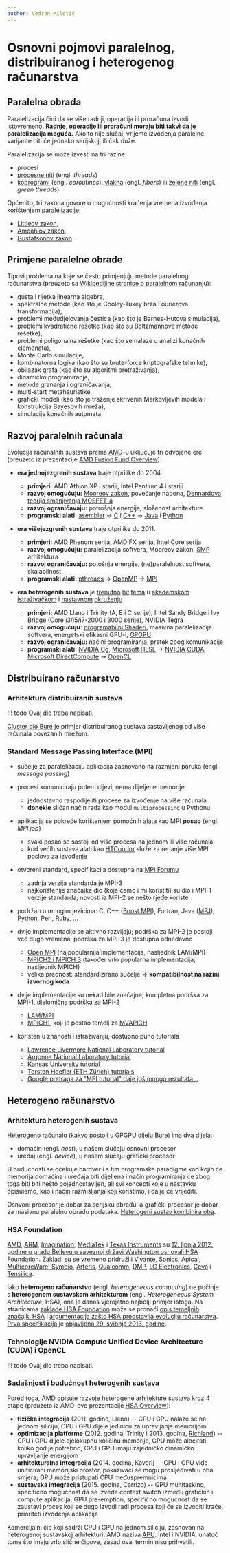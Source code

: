 ```yaml
---
author: Vedran Miletić
---
```


# Osnovni pojmovi paralelnog, distribuiranog i heterogenog računarstva

## Paralelna obrada

Paralelizacija čini da se više radnji, operacija ili proračuna izvodi istovremeno. **Radnje, operacije ili proračuni moraju biti takvi da je paralelizacija moguća.** Ako to nije slučaj, vrijeme izvođenja paralelne varijante biti će jednako serijskoj, ili čak duže.

Paralelizacija se može izvesti na tri razine:

- procesi
- [procesne niti](https://en.wikipedia.org/wiki/Thread_(computer_science)) (engl. *threads*)
- [koprogrami](https://en.wikipedia.org/wiki/Coroutines) (engl. *coroutines*), [vlakna](https://en.wikipedia.org/wiki/Fiber_(computer_science)) (engl. *fibers*) ili [zelene niti](https://en.wikipedia.org/wiki/Green_threads) (engl. *green threads*)

Općenito, tri zakona govore o mogućnosti kraćenja vremena izvođenja korištenjem paralelizacije:

- [Littleov zakon](https://en.wikipedia.org/wiki/Little's_law),
- [Amdahlov zakon](https://en.wikipedia.org/wiki/Amdahl's_law),
- [Gustafsonov zakon](https://en.wikipedia.org/wiki/Gustafson's_law).

## Primjene paralelne obrade

Tipovi problema na koje se često primjenjuju metode paralelnog računarstva (preuzeto sa [Wikipedijine stranice o paralelnom računanju](https://en.wikipedia.org/wiki/Parallel_computing)):

- gusta i rijetka linearna algebra,
- spektralne metode (kao što je Cooley-Tukey brza Fourierova transformacija),
- problemi međudjelovanja čestica (kao što je Barnes-Hutova simulacija),
- problemi kvadratične rešetke (kao što su Boltzmannove metode rešetke),
- problemi poligonalna rešetke (kao što se nalaze u analizi konačnih elemenata),
- Monte Carlo simulacije,
- kombinatorna logika (kao što su brute-force kriptografske tehnike),
- obilazak grafa (kao što su algoritmi pretraživanja),
- dinamičko programiranje,
- metode grananja i ograničavanja,
- multi-start metaheuristike,
- grafički modeli (kao što je traženje skrivenih Markovljevih modela i konstrukcija Bayesovih mreža),
- simulacije konačnih automata.

## Razvoj paralelnih računala

Evolucija računalnih sustava prema [AMD](https://en.wikipedia.org/wiki/Advanced_Micro_Devices)-u uključuje tri odvojene ere (preuzeto iz prezentacije [AMD Fusion Fund Overview](https://www.slideshare.net/AMD/amd-fusion-fund-media-presentation)):

- **era jednojezgrenih sustava** traje otprilike do 2004.

    - **primjeri:** AMD Athlon XP i stariji, Intel Pentium 4 i stariji
    - **razvoj omogućuju:** [Mooreov zakon](https://en.wikipedia.org/wiki/Moore's_law), povećanje napona, [Dennardova teorija smanjivanja MOSFET-a](https://en.wikipedia.org/wiki/MOSFET#MOSFET_scaling)
    - **razvoj ograničavaju:** potrošnja energije, složenost arhitekture
    - **programski alati:** [asembler](https://en.wikipedia.org/wiki/Assembly_language) -> [C](https://en.wikipedia.org/wiki/C_(programming_language)) i [C++](https://en.wikipedia.org/wiki/C++) -> [Java](https://en.wikipedia.org/wiki/Java_(programming_language)) i [Python](https://en.wikipedia.org/wiki/Python_(programming_language))

- **era višejezgrenih sustava** traje otprilike do 2011.

    - **primjeri:** AMD Phenom serija, AMD FX serija, Intel Core serija
    - **razvoj omogućuju:** paralelizacija softvera, Mooreov zakon, [SMP](https://en.wikipedia.org/wiki/Symmetric_multiprocessing) arhitektura
    - **razvoj ograničavaju:** potošnja energije, (ne)paralelnost softvera, skalabilnost
    - **programski alati:** [pthreads](https://en.wikipedia.org/wiki/POSIX_Threads) -> [OpenMP](https://en.wikipedia.org/wiki/OpenMP) -> [MPI](https://en.wikipedia.org/wiki/Message_Passing_Interface)

- **era heterogenih sustava** je [trenutno](https://gpuopen.com/professional-compute/) [hit](https://www.slideshare.net/npinto/cs264-01-introduction) [tema](https://code.google.com/p/stanford-cs193g-sp2010/) u [akademskom](https://people.maths.ox.ac.uk/gilesm/cuda/) [istraživačkom](https://research.nvidia.com/) i [nastavnom](https://www.coursera.org/learn/opencl-fpga-introduction) [okruženju](https://www.fsb.unizg.hr/mat-4/?PARALELNI_ALGORITMI)

    - **primjeri:** AMD Llano i Trinity (A, E i C serije), Intel Sandy Bridge i Ivy Bridge (Core i3/i5/i7-2000 i 3000 serije), NVIDIA Tegra
    - **razvoj omogućuju:** [programabilni Shaderi](https://en.wikipedia.org/wiki/Shader), masivna paralelizacija softvera, energetski efikasni GPU-i, [GPGPU](https://en.wikipedia.org/wiki/GPGPU)
    - **razvoj ograničavaju:** načini programiranja, pretek zbog komunikacije
    - **programski alati:** [NVIDIA Cg](https://en.wikipedia.org/wiki/Cg_(programming_language)), [Microsoft HLSL](https://en.wikipedia.org/wiki/High_Level_Shader_Language) -> [NVIDIA CUDA](https://en.wikipedia.org/wiki/CUDA), [Microsoft DirectCompute](https://en.wikipedia.org/wiki/DirectCompute) -> [OpenCL](https://en.wikipedia.org/wiki/OpenCL)

## Distribuirano računarstvo

### Arhitektura distribuiranih sustava

!!! todo
    Ovaj dio treba napisati.

[Cluster dio Bure](https://cnrm.uniri.hr/hr/bura/) je primjer distribuiranog sustava sastavljenog od više računala povezanih mrežom.

### Standard Message Passing Interface (MPI)

- sučelje za paralelizaciju aplikacija zasnovano na razmjeni poruka (engl. *message passing*)
- procesi komuniciraju putem cijevi, nema dijeljene memorije

    - jednostavno raspodijeliti procese za izvođenje na više računala
    - **donekle** sličan način rada kao modul `multiprocessing` u Pythonu

- aplikacija se pokreće korištenjem pomoćnih alata kao MPI **posao** (engl. *MPI job*)

    - svaki posao se sastoji od više procesa na jednom ili više računala
    - kod većih sustava alati kao [HTCondor](https://research.cs.wisc.edu/htcondor/) služe za redanje više MPI poslova za izvođenje

- otvoreni standard, specifikacija dostupna na [MPI Forumu](https://www.mpi-forum.org/)

    - zadnja verzija standarda je MPI-3
    - najkorištenije značajke dio (koje ćemo i mi koristiti) su dio i MPI-1 verzije standarda; novosti iz MPI-2 se nešto rjeđe koriste

- podržan u mnogim jezicima: C, C++ ([Boost.MPI](https://www.boost.org/doc/libs/release/libs/mpi/)), Fortran, Java ([MPJ](http://mpjexpress.org/)), Python, Perl, Ruby, ...
- dvije implementacije se aktivno razvijaju; podrška za MPI-2 je postoji već dugo vremena, podrška za MPI-3 je dostupna odnedavno

    - [Open MPI](https://www.open-mpi.org/) (najpopularnija implementacija, nasljednik LAM/MPI)
    - [MPICH2 i MPICH 3](https://www.mpich.org/) (također vrlo popularna implementacija, nasljednik MPICH)
    - velika prednost: standardizirano sučelje => **kompatibilnost na razini izvornog koda**

- dvije implementacije su nekad bile značajne; kompletna podrška za MPI-1, djelomična podrška za MPI-2

    - [LAM/MPI](https://blogs.cisco.com/performance/a-farewell-to-lammpi)
    - [MPICH1](https://www.mpich.org/), koji je postao temelj za [MVAPICH](https://mvapich.cse.ohio-state.edu/)

- korišten u znanosti i istraživanju, dostupno puno tutoriala

    - [Lawrence Livermore National Laboratory tutorial](https://hpc-tutorials.llnl.gov/mpi/)
    - [Argonne National Laboratory tutorial](https://www.mcs.anl.gov/research/projects/mpi/tutorial/)
    - [Kansas University tutorial](http://condor.cc.ku.edu/~grobe/docs/intro-MPI-C.shtml)
    - [Torsten Hoefler (ETH Zürich) tutorials](https://htor.inf.ethz.ch/teaching/mpi_tutorials/)
    - [Google pretraga za "MPI tutorial" daje još mnogo rezultata...](https://www.google.com/search?q=mpi+tutorial)

## Heterogeno računarstvo

### Arhitektura heterogenih sustava

Heterogeno računalo (kakvo postoji u [GPGPU dijelu Bure](https://cnrm.uniri.hr/hr/bura/)) ima dva dijela:

- domaćin (engl. *host*), u našem slučaju osnovni procesor
- uređaj (engl. *device*), u našem slučaju grafički procesor

U budućnosti se očekuje hardver i s tim programske paradigme kod kojih će memorija domaćina i uređaja biti dijeljena i način programiranja će zbog toga biti biti nešto pojednostavljen, ali svi koncepti koje u nastavku opisujemo, kao i način razmišljanja koji koristimo, i dalje će vrijediti.

Osnvoni procesor je dobar za serijsku obradu, a grafički procesor je dobar za masivnu paralelnu obradu podataka. [Heterogeni sustav kombinira oba](https://youtu.be/LIcFJn1TO50).

### HSA Foundation

[AMD](https://www.amd.com/), [ARM](https://www.arm.com/), [Imagination](https://www.imgtec.com/), [MediaTek](https://www.mediatek.com/) i [Texas Instruments](https://www.ti.com/) su [12. lipnja 2012. godine u gradu Bellevu u saveznoj državi Washington osnovali HSA Foundation](https://hsafoundation.com/2012/06/12/hello-hsa-foundation/). Zakladi su se vremeno pridružili [Vivante](https://hsafoundation.com/2012/08/29/vivante-joins-the-hsa-foundation-as-a-member/), [Sonics](https://hsafoundation.com/2012/08/30/sonics-joins-hsa-foundation-to-help-drive-open-standard-for-next-generation-heterogeneous-computing/), [Apical, MulticoreWare, Symbio](https://hsafoundation.com/2012/08/31/hsa-foundation-announces-six-new-members/), [Arteris](https://hsafoundation.com/2012/08/31/4263-2/), [Qualcomm](https://hsafoundation.com/2012/10/03/hsa-foundation-announces-qualcomm-as-newest-founder-member/), [DMP](https://hsafoundation.com/2012/10/30/dmp-joins-heterogeneous-system-architecture-hsa-foundation-to-contribute-its-expertise-in-3d-graphics-and-common-compute/), [LG Electronics](https://hsafoundation.com/2012/10/31/hsa-foundation-announces-lg-electronics-as-newest-member/), [Ceva](https://hsafoundation.com/2012/11/14/ceva-and-tensilica-are-new-hsa-foundation-members/) i [Tensilica](https://hsafoundation.com/2013/03/18/tensilica-joins-hsa-foundation-to-help-establish-standards-for-embedded-heterogeneous-computing/).

Iako **heterogeno računarstvo** (engl. *heterogeneous computing*) ne počinje s **heterogenom sustavskom arhitekturom** (engl. *Heterogeneous System Architecture*, HSA), ona je danas vjerojatno najbolji primjer istoga. Na stranicama [zaklade HSA Foundation](https://hsafoundation.com/) može se pronaći [opis temeljnih značajki HSA](https://hsafoundation.com/2012/08/31/what-is-heterogeneous-system-architecture-hsa/) i [argumentacija zašto HSA predstavlja evoluciju računarstva](https://hsafoundation.com/2012/08/28/hsa-represents-the-evolution-of-computing/). [Prva specifikacija](https://hsafoundation.com/standards/) je [objavljena 29. svibnja 2013. godine](https://hsafoundation.com/2013/05/29/hsa-foundation-announces-first-specification/).

### Tehnologije NVIDIA Compute Unified Device Architecture (CUDA) i OpenCL

!!! todo
    Ovaj dio treba napisati.

### Sadašnjost i budućnost heterogenih sustava

Pored toga, AMD opisuje razvoje heterogene arhitekture sustava kroz 4 etape (preuzeto iz AMD-ove prezentacije [HSA Overview](https://www.slideshare.net/hsafoundation/hsa-overview)):

- **fizička integracija** (2011. godine, Llano) -- CPU i GPU nalaze se na jednom siliciju; CPU i GPU dijele jedinicu za upravljanje memorijom
- **optimizacija platforme** (2012. godina, Trinity i 2013. godina, [Richland](https://youtu.be/MQcjEA3it90)) -- CPU i GPU dijele cjelokupnu količinu memorije, GPU može alocirati koliko god je potrebno; CPU i GPU imaju zajedničko dinamičko upravljanje energijom
- **arhitekturalna integracija** (2014. godina, Kaveri) -- CPU i GPU vide unificirani memorijski prostor, pokazivači se mogu prosljeđivati u oba smjera; GPU može pristupati CPU međuspremnicima
- **sustavska integracija** (2015. godina, Carrizo) -- GPU multitasking, specifično mogućnost da se izvede context switch između grafičkih i compute aplikacija; GPU pre-emption, specifično mogućnost da se zaustavi proces koji se dugo izvodi radi procesa koji će se izvoditi kraće, prioriteti izvođenja aplikacija

Komercijalni čip koji sadrži CPU i GPU na jednom siliciju, zasnovan na heterogenoj sustavskoj arhitekturi, AMD naziva [APU](https://en.wikipedia.org/wiki/AMD_Accelerated_Processing_Unit). Intel i NVIDIA, unatoč tome što imaju vrlo slične čipove, zasad ovaj termin nisu prihvatili.
